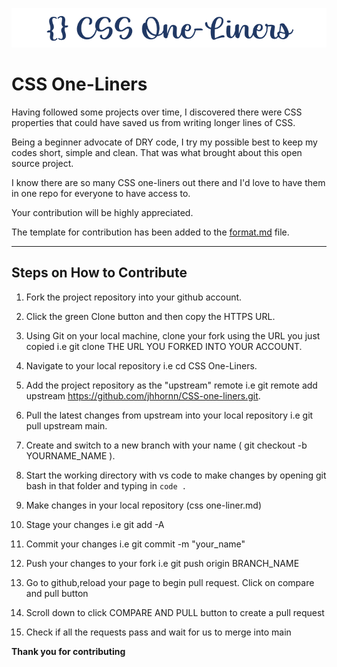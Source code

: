 ![CSS One-Liner Banner](./image/css%20one-liner.png)


<!-- <p align="center"></p> -->
# CSS One-Liners

Having followed some projects over time, I discovered there were CSS properties that could have saved us from writing longer lines of CSS.

Being a beginner advocate of DRY code, I try my possible best to keep my codes short, simple and clean. That was what brought about this open source project.

I know there are so many CSS one-liners out there and I'd love to have them in one repo for everyone to have access to.

Your contribution will be highly appreciated.

The template for contribution has been added to the [format.md](./format.md) file.

---

## Steps on How to Contribute
1. Fork the project repository into your github account.

2. Click the green Clone button and then copy the HTTPS URL.

3. Using Git on your local machine, clone your fork using the URL you just copied i.e git clone THE URL YOU FORKED INTO YOUR ACCOUNT.

4. Navigate to your local repository i.e cd CSS One-Liners.

5. Add the project repository as the "upstream" remote i.e git remote add upstream https://github.com/jhhornn/CSS-one-liners.git.

6. Pull the latest changes from upstream into your local repository i.e git pull upstream main.

7. Create and switch to a new branch with your name ( git checkout -b YOURNAME_NAME ).

8. Start the working directory with vs code to make changes by opening git bash in that folder and typing in `code .`

9. Make changes in your local repository (css one-liner.md)

10. Stage your changes i.e git add -A

11. Commit your changes i.e git commit -m "your_name"

12. Push your changes to your fork i.e git push origin BRANCH_NAME

13. Go to github,reload your page to begin pull request. Click on compare and pull button

14. Scroll down to click COMPARE AND PULL button to create a pull request

15. Check if all the requests pass and wait for us to merge into main

**Thank you for contributing**

